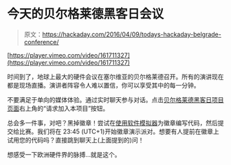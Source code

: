 # 今天的贝尔格莱德黑客日会议

> 原文：<https://hackaday.com/2016/04/09/todays-hackaday-belgrade-conference/>

[https://player.vimeo.com/video/161711327](https://player.vimeo.com/video/161711327)

时间到了，地球上最大的硬件会议在塞尔维亚的贝尔格莱德召开。所有的演讲现在都是现场直播。演讲者阵容令人难以置信，你可以享受其中的每一分钟。

不要满足于单向的媒体体验。通过实时聊天参与对话。点击[贝尔格莱德黑客日项目页面](https://hackaday.io/project/8672-hackaday-belgrade)右上角的“请求加入本项目”按钮。

总会多一件事，对吧？黑掉徽章！尝试在[使用软件模拟器](https://hackaday.io/contest/10521-belgrade-badge-demoscene)为徽章编写代码，然后提交给比赛。我们将在 23:45 (UTC+1)开始徽章演示派对。想要有人提前在徽章上试用您的代码吗？直接跳到聊天上(上面提到的)问！

想感受一下欧洲硬件界的脉搏…就是这个。